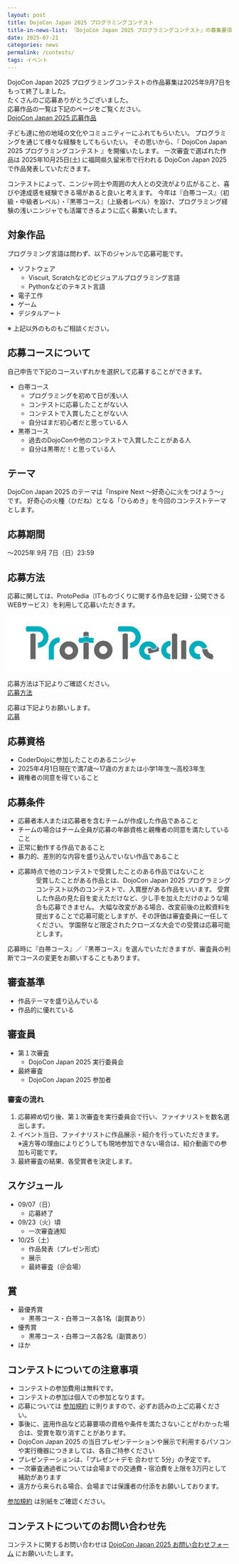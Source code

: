 ```yaml
---
layout: post
title: DojoCon Japan 2025 プログラミングコンテスト
title-in-news-list: 『DojoCon Japan 2025 プログラミングコンテスト』の募集要項を掲載しました
date: 2025-07-21
categories: news
permalink: /contests/
tags: イベント
---
```


<p class="border rounded px-5 py-3 mb-5">
  DojoCon Japan 2025 プログラミングコンテストの作品募集は2025年9月7日をもって終了しました。<br>
  たくさんのご応募ありがとうございました。<br>
  応募作品の一覧は下記のページをご覧ください。<br>
  <a href="https://protopedia.net/event/dojocon2025" target="_blank">DojoCon Japan 2025 応募作品</a>
</p>

<p>
  子ども達に他の地域の文化やコミュニティーにふれてもらいたい。
  プログラミングを通じて様々な経験をしてもらいたい。
  その思いから、『 DojoCon Japan 2025 プログラミングコンテスト 』を開催いたします。
  一次審査で選ばれた作品は 2025年10月25日(土) に福岡県久留米市で行われる DojoCon Japan 2025 で作品発表していただきます。
</p>

<p>
  コンテストによって、ニンジャ同士や周囲の大人との交流がより広がること、喜びや達成感を経験できる場があると良いと考えます。
  今年は『白帯コース』（初級・中級者レベル）・『黒帯コース』（上級者レベル）を設け、プログラミング経験の浅いニンジャでも活躍できるように広く募集いたします。
</p>

<h2>対象作品</h2>

<p>
  プログラミング言語は問わず、以下のジャンルで応募可能です。
</p>

<ul>
  <li>
    ソフトウェア
    <ul>
      <li>Viscuit, Scratchなどのビジュアルプログラミング言語</li>
      <li>Pythonなどのテキスト言語</li>
    </ul>
  </li>

  <li>電子工作</li>
  <li>ゲーム</li>
  <li>デジタルアート</li>
</ul>

<p>
  ※ 上記以外のものもご相談ください。
</p>

<h2>応募コースについて</h2>

<p>
  自己申告で下記のコースいずれかを選択して応募することができます。
</p>

<ul>
  <li>
    白帯コース
    <ul>
      <li>プログラミングを初めて日が浅い人</li>
      <li>コンテストに応募したことがない人</li>
      <li>コンテストで入賞したことがない人</li>
      <li>自分はまだ初心者だと思っている人</li>
    </ul>
  </li>

  <li>
    黒帯コース
    <ul>
      <li>過去のDojoConや他のコンテストで入賞したことがある人</li>
      <li>自分は黒帯だ！と思っている人</li>
    </ul>
  </li>
</ul>

<h2>テーマ</h2>

<p>
  DojoCon Japan 2025 のテーマは「Inspire Next 〜好奇心に火をつけよう〜」です。
  好奇心の火種（ひだね）となる「ひらめき」を今回のコンテストテーマとします。
</p>

<h2>応募期間</h2>

<p>
  ～2025年 9月 7日（日）23:59
</p>

<h2>応募方法</h2>

<p>
  応募に関しては、ProtoPedia（ITものづくりに関する作品を記録・公開できるWEBサービス）を利用して応募いただきます。
</p>

<a href="https://protopedia.net/" target="_blank">
  <img src="/img/sponsors/ProtoPedia.png" alt="ProtoPedia のロゴ">
</a>

<p>
  応募方法は下記よりご確認ください。<br>
  <a href="/contests/how-to-apply/">応募方法</a>
</p>

<p>
  応募は下記よりお願いします。<br>
  <a href="https://forms.gle/2WJ3S19kWuqijANVA" target="_blank">応募</a>
</p>

<h2>応募資格</h2>

<ul>
  <li>CoderDojoに参加したことのあるニンジャ</li>
  <li>2025年4月1日現在で満7歳～17歳の方または小学1年生～高校3年生</li>
  <li>親権者の同意を得ていること</li>
</ul>

<h2>応募条件</h2>

<ul>
  <li>応募者本人または応募者を含むチームが作成した作品であること</li>
  <li>チームの場合はチーム全員が応募の年齢資格と親権者の同意を満たしていること</li>
  <li>正常に動作する作品であること</li>
  <li>暴力的、差別的な内容を盛り込んでいない作品であること</li>
  <li>
    <dl>
      <dt>応募時点で他のコンテストで受賞したことのある作品ではないこと</dt>
      <dd>
        受賞したことがある作品とは、DojoCon Japan 2025 プログラミングコンテスト以外のコンテストで、入賞歴がある作品をいいます。
        受賞した作品の見た目を変えただけなど、少し手を加えただけのような場合も応募できません。
        大幅な改変がある場合、改変前後の比較資料を提出することで応募可能としますが、その評価は審査委員に一任してください。
        学園祭など限定されたクローズな大会での受賞は応募可能とします。
      </dd>
    </dl>
  </li>
</ul>

<p>
  応募時に『白帯コース』／『黒帯コース』を選んでいただきますが、審査員の判断でコースの変更をお願いすることもあります。
</p>

<h2>審査基準</h2>

<ul>
  <li>作品テーマを盛り込んでいる</li>
  <li>作品的に優れている</li>
</ul>

<h2>審査員</h2>

- 第１次審査
  - DojoCon Japan 2025 実行委員会
- 最終審査
  - DojoCon Japan 2025 参加者

<h3>審査の流れ</h3>

<ol>
  <li>応募締め切り後、第１次審査を実行委員会で行い、ファイナリストを数名選出します。</li>
  <li>
    イベント当日、ファイナリストに作品展示・紹介を行っていただきます。<br>
    ※遠方等の理由によりどうしても現地参加できない場合は、紹介動画での参加も可能です。
  </li>
  <li>最終審査の結果、各受賞者を決定します。</li>
</ol>

<h2>スケジュール</h2>

- 09/07（日）
  - 応募終了
- 09/23（火）頃
  - 一次審査通知
- 10/25（土）
  - 作品発表（プレゼン形式）
  - 展示
  - 最終審査（＠会場）

<h2>賞</h2>

- 最優秀賞
  - 黒帯コース・白帯コース各1名（副賞あり）
- 優秀賞
  - 黒帯コース・白帯コース各2名（副賞あり）
- ほか

<h2>コンテストについての注意事項</h2>

<ul>
  <li>コンテストの参加費用は無料です。</li>
  <li>コンテストの参加は個人での参加となります。</li>
  <li>応募については <a href="terms/">参加規約</a> に則りますので、必ずお読みの上ご応募ください。</li>
  <li>事後に、盗用作品など応募要項の資格や条件を満たさないことがわかった場合は、受賞を取り消すことがあります。</li>
  <li>DojoCon Japan 2025 の当日プレゼンテーションや展示で利用するパソコンや実行機器につきましては、各自ご持参ください</li>
  <li>プレゼンテーションは、「プレゼン＋デモ 合わせて 5分」の予定です。</li>
  <li>一次審査通過者については会場までの交通費・宿泊費を上限を3万円として補助があります</li>
  <li>遠方から来られる場合、会場までは保護者の付添をお願いしております。</li>
</ul>

<p>
  <a href="terms/">参加規約</a> は別紙をご確認ください。
</p>

<h2>コンテストについてのお問い合わせ先</h2>

<p>
  コンテストに関するお問い合わせは <a href="{{ site.contact }}" target="_blank">DojoCon Japan 2025 お問い合わせフォーム</a> にお願いいたします。
</p>
